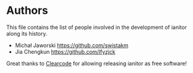 # Authors
This file contains the list of people involved in the development 
of ianitor along its history.

* Michał Jaworski <https://github.com/swistakm>
* Jia Chengkun <https://github.com/lfyzjck>

Great thanks to [Clearcode](http://clearcode.cc) for allowing releasing
ianitor as free software!
